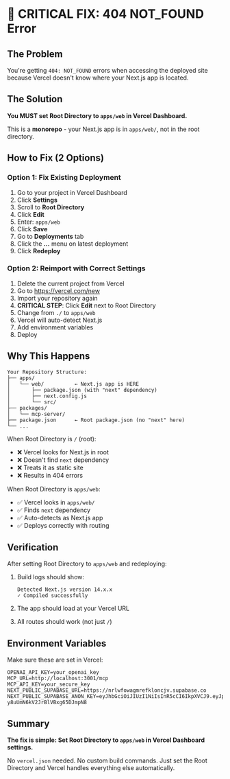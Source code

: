# 🚨 CRITICAL FIX: 404 NOT_FOUND Error

## The Problem

You're getting `404: NOT_FOUND` errors when accessing the deployed site because Vercel doesn't know where your Next.js app is located.

## The Solution

**You MUST set Root Directory to `apps/web` in Vercel Dashboard.**

This is a **monorepo** - your Next.js app is in `apps/web/`, not in the root directory.

## How to Fix (2 Options)

### Option 1: Fix Existing Deployment

1. Go to your project in Vercel Dashboard
2. Click **Settings**
3. Scroll to **Root Directory**
4. Click **Edit**
5. Enter: `apps/web`
6. Click **Save**
7. Go to **Deployments** tab
8. Click the **...** menu on latest deployment
9. Click **Redeploy**

### Option 2: Reimport with Correct Settings

1. Delete the current project from Vercel
2. Go to https://vercel.com/new
3. Import your repository again
4. **CRITICAL STEP**: Click **Edit** next to Root Directory
5. Change from `./` to `apps/web`
6. Vercel will auto-detect Next.js
7. Add environment variables
8. Deploy

## Why This Happens

```
Your Repository Structure:
├── apps/
│   └── web/          ← Next.js app is HERE
│       ├── package.json (with "next" dependency)
│       ├── next.config.js
│       └── src/
├── packages/
│   └── mcp-server/
├── package.json      ← Root package.json (no "next" here)
└── ...
```

When Root Directory is `/` (root):
- ❌ Vercel looks for Next.js in root
- ❌ Doesn't find `next` dependency
- ❌ Treats it as static site
- ❌ Results in 404 errors

When Root Directory is `apps/web`:
- ✅ Vercel looks in `apps/web/`
- ✅ Finds `next` dependency
- ✅ Auto-detects as Next.js app
- ✅ Deploys correctly with routing

## Verification

After setting Root Directory to `apps/web` and redeploying:

1. Build logs should show:
   ```
   Detected Next.js version 14.x.x
   ✓ Compiled successfully
   ```

2. The app should load at your Vercel URL

3. All routes should work (not just `/`)

## Environment Variables

Make sure these are set in Vercel:

```
OPENAI_API_KEY=your_openai_key
MCP_URL=http://localhost:3001/mcp
MCP_API_KEY=your_secure_key
NEXT_PUBLIC_SUPABASE_URL=https://nrlwfowagmrefkloncjv.supabase.co
NEXT_PUBLIC_SUPABASE_ANON_KEY=eyJhbGciOiJIUzI1NiIsInR5cCI6IkpXVCJ9.eyJpc3MiOiJzdXBhYmFzZSIsInJlZiI6Im5ybHdmb3dhZ21yZWZrbG9uY2p2Iiwicm9sZSI6ImFub24iLCJpYXQiOjE3NTk1MTg2MzAsImV4cCI6MjA3NTA5NDYzMH0.eO2DEhcyQALSqFgF-y8uUmN6kV2JrBlVBxg65DJmpN8
```

## Summary

**The fix is simple: Set Root Directory to `apps/web` in Vercel Dashboard settings.**

No `vercel.json` needed. No custom build commands. Just set the Root Directory and Vercel handles everything else automatically.
